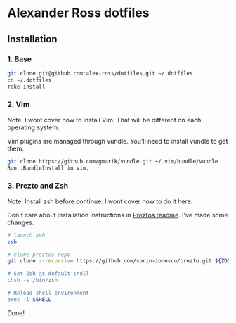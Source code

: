 # Alexander Ross dotfiles

## Installation

### 1. Base
```bash
git clone git@github.com:alex-ross/dotfiles.git ~/.dotfiles
cd ~/.dotfiles
rake install
```

### 2. Vim
Note: I wont cover how to install Vim. That will be different on each operating
system.

Vim plugins are managed through vundle. You'll need to install vundle to get
them.

```bash
git clone https://github.com/gmarik/vundle.git ~/.vim/bundle/vundle
Run :BundleInstall in vim.
```

### 3. Prezto and Zsh
Note: Install zsh before continue. I wont cover how to do it here.

Don't care about installation instructions in [Preztos readme][prezto_readme].
I've made some changes.

```bash
# launch zsh
zsh

# clone preztos repo
git clone --recursive https://github.com/sorin-ionescu/prezto.git ${ZDOTDIR:-$HOME}/.zprezto"

# Set Zsh as default shell
chsh -s /bin/zsh

# Reload shell environment
exec -l $SHELL
```

Done!

[prezto_readme]: https://github.com/sorin-ionescu/prezto/blob/master/README.md

